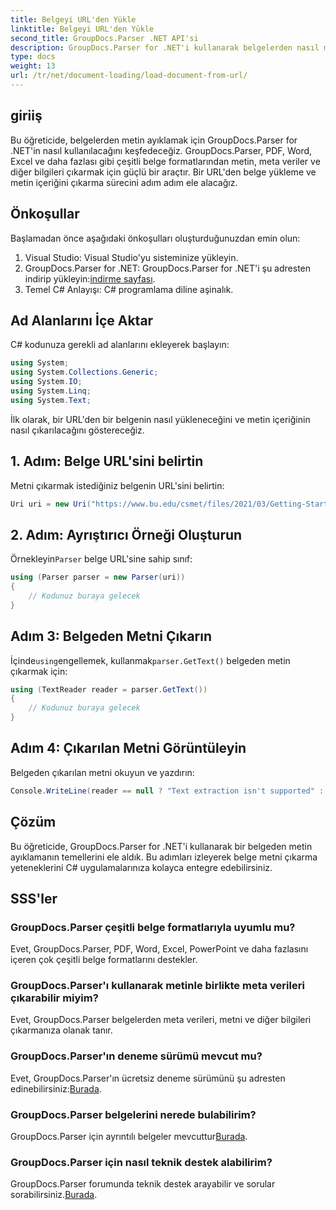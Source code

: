 ```yaml
---
title: Belgeyi URL'den Yükle
linktitle: Belgeyi URL'den Yükle
second_title: GroupDocs.Parser .NET API'si
description: GroupDocs.Parser for .NET'i kullanarak belgelerden nasıl metin ayıklayacağınızı öğrenin. Bu eğitim, bir URL'den belge yüklemeyi ve adım adım metin çıkarmayı kapsar.
type: docs
weight: 13
url: /tr/net/document-loading/load-document-from-url/
---
```

## giriiş
Bu öğreticide, belgelerden metin ayıklamak için GroupDocs.Parser for .NET'in nasıl kullanılacağını keşfedeceğiz. GroupDocs.Parser, PDF, Word, Excel ve daha fazlası gibi çeşitli belge formatlarından metin, meta veriler ve diğer bilgileri çıkarmak için güçlü bir araçtır. Bir URL'den belge yükleme ve metin içeriğini çıkarma sürecini adım adım ele alacağız.
## Önkoşullar
Başlamadan önce aşağıdaki önkoşulları oluşturduğunuzdan emin olun:
1. Visual Studio: Visual Studio'yu sisteminize yükleyin.
2.  GroupDocs.Parser for .NET: GroupDocs.Parser for .NET'i şu adresten indirip yükleyin:[indirme sayfası](https://releases.groupdocs.com/parser/net/).
3. Temel C# Anlayışı: C# programlama diline aşinalık.

## Ad Alanlarını İçe Aktar
C# kodunuza gerekli ad alanlarını ekleyerek başlayın:
```csharp
using System;
using System.Collections.Generic;
using System.IO;
using System.Linq;
using System.Text;
```

İlk olarak, bir URL'den bir belgenin nasıl yükleneceğini ve metin içeriğinin nasıl çıkarılacağını göstereceğiz.
## 1. Adım: Belge URL'sini belirtin
Metni çıkarmak istediğiniz belgenin URL'sini belirtin:
```csharp
Uri uri = new Uri("https://www.bu.edu/csmet/files/2021/03/Getting-Started-with-SQLite.pdf");
```
## 2. Adım: Ayrıştırıcı Örneği Oluşturun
 Örnekleyin`Parser` belge URL'sine sahip sınıf:
```csharp
using (Parser parser = new Parser(uri))
{
    // Kodunuz buraya gelecek
}
```
## Adım 3: Belgeden Metni Çıkarın
 İçinde`using`engellemek, kullanmak`parser.GetText()` belgeden metin çıkarmak için:
```csharp
using (TextReader reader = parser.GetText())
{
    // Kodunuz buraya gelecek
}
```
## Adım 4: Çıkarılan Metni Görüntüleyin
Belgeden çıkarılan metni okuyun ve yazdırın:
```csharp
Console.WriteLine(reader == null ? "Text extraction isn't supported" : reader.ReadToEnd());
```

## Çözüm
Bu öğreticide, GroupDocs.Parser for .NET'i kullanarak bir belgeden metin ayıklamanın temellerini ele aldık. Bu adımları izleyerek belge metni çıkarma yeteneklerini C# uygulamalarınıza kolayca entegre edebilirsiniz.

## SSS'ler
### GroupDocs.Parser çeşitli belge formatlarıyla uyumlu mu?
Evet, GroupDocs.Parser, PDF, Word, Excel, PowerPoint ve daha fazlasını içeren çok çeşitli belge formatlarını destekler.
### GroupDocs.Parser'ı kullanarak metinle birlikte meta verileri çıkarabilir miyim?
Evet, GroupDocs.Parser belgelerden meta verileri, metni ve diğer bilgileri çıkarmanıza olanak tanır.
### GroupDocs.Parser'ın deneme sürümü mevcut mu?
 Evet, GroupDocs.Parser'ın ücretsiz deneme sürümünü şu adresten edinebilirsiniz:[Burada](https://releases.groupdocs.com/).
### GroupDocs.Parser belgelerini nerede bulabilirim?
 GroupDocs.Parser için ayrıntılı belgeler mevcuttur[Burada](https://reference.groupdocs.com/parser/net/).
### GroupDocs.Parser için nasıl teknik destek alabilirim?
GroupDocs.Parser forumunda teknik destek arayabilir ve sorular sorabilirsiniz.[Burada](https://forum.groupdocs.com/c/parser/17).